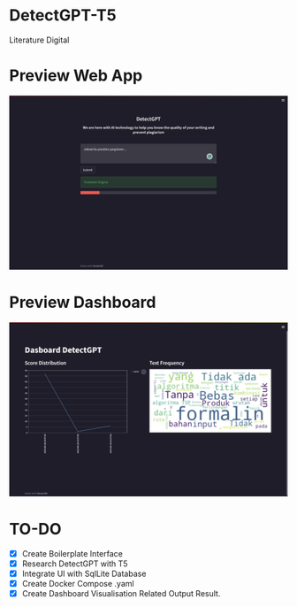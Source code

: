# DetectGPT-T5
Literature Digital

# Preview Web App
![](static/preview_app.jpeg)

# Preview Dashboard
![](static/preview_dashboard.jpeg)

# TO-DO
- [x] Create Boilerplate Interface
- [x] Research DetectGPT with T5
- [x] Integrate UI with SqlLite Database
- [x] Create Docker Compose .yaml
- [x] Create Dashboard Visualisation Related Output Result.